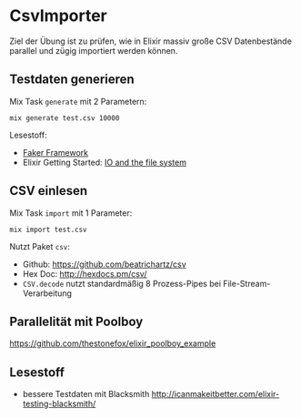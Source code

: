 CsvImporter
===========

Ziel der Übung ist zu prüfen, wie in Elixir massiv große CSV Datenbestände parallel und zügig importiert werden können.

## Testdaten generieren

Mix Task `generate` mit 2 Parametern:

    mix generate test.csv 10000

Lesestoff:
  * [Faker Framework](https://github.com/igas/faker/)
  * Elixir Getting Started: [IO and the file system](http://elixir-lang.org/getting-started/io-and-the-file-system.html)


## CSV einlesen

Mix Task `import` mit 1 Parameter:

    mix import test.csv

Nutzt Paket `csv`:
  * Github: https://github.com/beatrichartz/csv
  * Hex Doc: http://hexdocs.pm/csv/
  * `CSV.decode` nutzt standardmäßig 8 Prozess-Pipes bei File-Stream-Verarbeitung

## Parallelität mit Poolboy

https://github.com/thestonefox/elixir_poolboy_example

## Lesestoff

  * bessere Testdaten mit Blacksmith http://icanmakeitbetter.com/elixir-testing-blacksmith/
